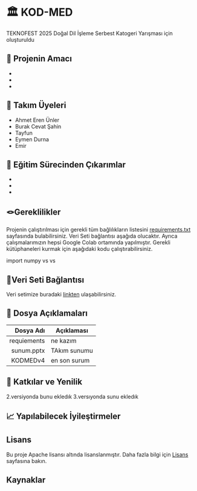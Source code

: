 
# 🏛️ KOD-MED

TEKNOFEST 2025 Doğal Dil İşleme Serbest Katogeri Yarışması için oluşturuldu


## 🎯 Projenin Amacı
-
-
-


## 👥 Takım Üyeleri

- Ahmet Eren Ünler
- Burak Cevat Şahin
- Tayfun
- Eymen Durna
- Emir


## 🧠 Eğitim Sürecinden Çıkarımlar
-
-
-


## 🪢Gereklilikler

Projenin çalıştırılması için gerekli tüm bağlılıkların listesini [requirements.txt](https://www.youtube.com/shorts/_0vlSars08g) sayfasında bulabilirsiniz. Veri Seti bağlantısı aşağıda olucaktır.
Ayrıca çalışmalarımızın hepsi Google Colab ortamında yapılmıştır. 
Gerekli kütüphaneleri kurmak için aşağıdaki kodu çalıştırabilirsiniz.

import numpy
vs vs


## 💭Veri Seti Bağlantısı
Veri setimize buradaki [linkten](https://www.youtube.com/shorts/_0vlSars08g) ulaşabilirsiniz.


## 📁 Dosya Açıklamaları

| Dosya Adı | Açıklaması |
|----------:|------------|
|requiements|  ne kazım  |
| sunum.pptx|TAkım sunumu|
|KODMEDv4   |en son surum|



## 🚀 Katkılar ve Yenilik
2.versiyonda bunu ekledık
3.versıyonda sunu ekledık



## 📈 Yapılabilecek İyileştirmeler




## Lisans

Bu proje Apache lisansı altında lisanslanmıştır. Daha fazla bilgi için [Lisans]() sayfasına bakın.

## Kaynaklar


